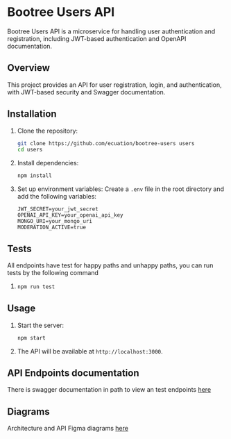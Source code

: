 # Bootree Users API

Bootree Users API is a microservice for handling user authentication and registration, including JWT-based authentication and OpenAPI documentation.

## Overview

This project provides an API for user registration, login, and authentication, with JWT-based security and Swagger documentation.

## Installation

1. Clone the repository:
    ```sh
    git clone https://github.com/ecuation/bootree-users users
    cd users
    ```

2. Install dependencies:
    ```sh
    npm install
    ```

3. Set up environment variables:
    Create a `.env` file in the root directory and add the following variables:
    ```env
    JWT_SECRET=your_jwt_secret
    OPENAI_API_KEY=your_openai_api_key
    MONGO_URI=your_mongo_uri
    MODERATION_ACTIVE=true
    ```

## Tests

All endpoints have test for happy paths and unhappy paths, you can run tests by the following command

1. 
    ```sh
    npm run test
    ```

## Usage

1. Start the server:
    ```sh
    npm start
    ```

2. The API will be available at `http://localhost:3000`.

## API Endpoints documentation

There is swagger documentation in path to view an test endpoints [here](http://bootree.test/api/users/api-docs)

## Diagrams

Architecture and API Figma diagrams [here](https://www.figma.com/deck/kClBxJfOraS0cWa2JjpLCS/Building-a-scalable-microservices-architecture-presentation?node-id=1-1053&t=EVK31kJ8Xx8vq604-1)
